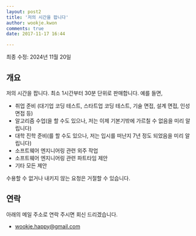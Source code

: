 ```yaml
---
layout: post2
title: '저의 시간을 팝니다'
author: wookje.kwon
comments: true
date: 2017-11-17 16:44

---
```


최종 수정: 2024년 11월 20일

## 개요

저의 시간을 팝니다. 최소 1시간부터 30분 단위로 판매합니다. 예를 들면, 

- 취업 준비 (대기업 코딩 테스트, 스타트업 코딩 테스트, 기술 면접, 설계 면접, 인성 면접 등)
- 알고리즘 수업(을 할 수도 있으나, 저는 이제 기본기밖에 가르칠 수 없음을 미리 알립니다)
- 대학 진학 준비(를 할 수도 있으나, 저는 입시를 떠난지 7년 정도 되었음을 미리 알립니다)
- 소프트웨어 엔지니어링 관련 외주 작업
- 소프트웨어 엔지니어링 관련 파트타임 제안
- 기타 모든 제안

수용할 수 없거나 내키지 않는 요청은 거절할 수 있습니다.

## 연락

아래의 메일 주소로 연락 주시면 회신 드리겠습니다.

* [wookje.happy@gmail.com](wookje.happy@gmail.com)
